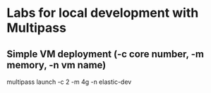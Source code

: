 # Labs for local development with Multipass

## Simple VM deployment (-c core  number, -m memory, -n vm name)

multipass launch -c 2 -m 4g -n elastic-dev

